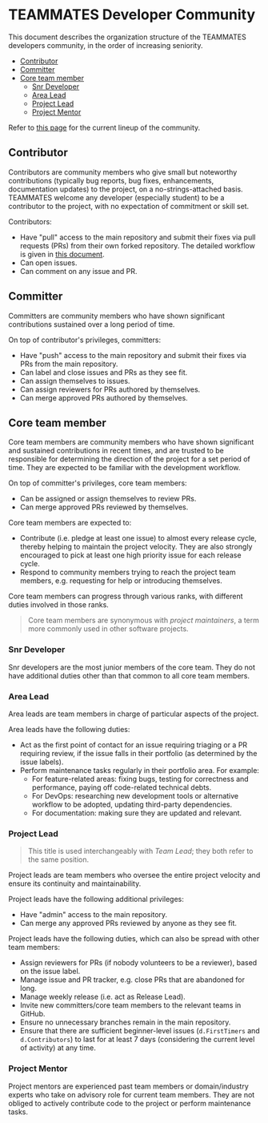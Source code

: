 # TEAMMATES Developer Community

This document describes the organization structure of the TEAMMATES developers community, in the order of increasing seniority.

* [Contributor](#contributor)
* [Committer](#committer)
* [Core team member](#core-team-member)
  * [Snr Developer](#snr-developer)
  * [Area Lead](#area-lead)
  * [Project Lead](#project-lead)
  * [Project Mentor](#project-mentor)

Refer to [this page](https://teammatesv4.appspot.com/about.jsp) for the current lineup of the community.

## Contributor

Contributors are community members who give small but noteworthy contributions (typically bug reports, bug fixes, enhancements, documentation updates) to the project, on a no-strings-attached basis.
TEAMMATES welcome any developer (especially student) to be a contributor to the project, with no expectation of commitment or skill set.

Contributors:
* Have "pull" access to the main repository and submit their fixes via pull requests (PRs) from their own forked repository.
  The detailed workflow is given in [this document](process.md).
* Can open issues.
* Can comment on any issue and PR.

## Committer

Committers are community members who have shown significant contributions sustained over a long period of time.

On top of contributor's privileges, committers:
* Have "push" access to the main repository and submit their fixes via PRs from the main repository.
* Can label and close issues and PRs as they see fit.
* Can assign themselves to issues.
* Can assign reviewers for PRs authored by themselves.
* Can merge approved PRs authored by themselves.

## Core team member

Core team members are community members who have shown significant and sustained contributions in recent times,
and are trusted to be responsible for determining the direction of the project for a set period of time.
They are expected to be familiar with the development workflow.

On top of committer's privileges, core team members:
* Can be assigned or assign themselves to review PRs.
* Can merge approved PRs reviewed by themselves.

Core team members are expected to:
* Contribute (i.e. pledge at least one issue) to almost every release cycle, thereby helping to maintain the project velocity.
  They are also strongly encouraged to pick at least one high priority issue for each release cycle.
* Respond to community members trying to reach the project team members, e.g. requesting for help or introducing themselves.

Core team members can progress through various ranks, with different duties involved in those ranks.

> Core team members are synonymous with *project maintainers*, a term more commonly used in other software projects.

### Snr Developer

Snr developers are the most junior members of the core team.
They do not have additional duties other than that common to all core team members.

### Area Lead

Area leads are team members in charge of particular aspects of the project.

Area leads have the following duties:
* Act as the first point of contact for an issue requiring triaging or a PR requiring review, if the issue falls in their portfolio (as determined by the issue labels).
* Perform maintenance tasks regularly in their portfolio area. For example:
  * For feature-related areas: fixing bugs, testing for correctness and performance, paying off code-related technical debts.
  * For DevOps: researching new development tools or alternative workflow to be adopted, updating third-party dependencies.
  * For documentation: making sure they are updated and relevant.

### Project Lead

> This title is used interchangeably with *Team Lead*; they both refer to the same position.

Project leads are team members who oversee the entire project velocity and ensure its continuity and maintainability.

Project leads have the following additional privileges:
* Have "admin" access to the main repository.
* Can merge any approved PRs reviewed by anyone as they see fit.

Project leads have the following duties, which can also be spread with other team members:
* Assign reviewers for PRs (if nobody volunteers to be a reviewer), based on the issue label.
* Manage issue and PR tracker, e.g. close PRs that are abandoned for long.
* Manage weekly release (i.e. act as Release Lead).
* Invite new committers/core team members to the relevant teams in GitHub.
* Ensure no unnecessary branches remain in the main repository.
* Ensure that there are sufficient beginner-level issues (`d.FirstTimers` and `d.Contributors`) to last for at least 7 days (considering the current level of activity) at any time.

### Project Mentor

Project mentors are experienced past team members or domain/industry experts who take on advisory role for current team members.
They are not obliged to actively contribute code to the project or perform maintenance tasks.
